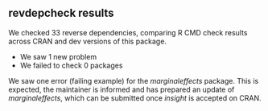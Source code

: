## revdepcheck results

We checked 33 reverse dependencies, comparing R CMD check results across CRAN and dev versions of this package.

 * We saw 1 new problem
 * We failed to check 0 packages

We saw one error (failing example) for the *marginaleffects* package. This is expected, the maintainer is informed and has prepared an update of *marginaleffects*, which can be submitted once *insight* is accepted on CRAN.
